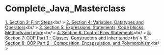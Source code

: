 # Complete_Java_Masterclass

[1. Section 3: First Steps](https://github.com/rajatsachdeva/Complete_Java_Masterclass/tree/master/3-First_Steps)<br/ >
[2. Section 4: Variables, Datatypes and Operators](https://github.com/rajatsachdeva/Complete_Java_Masterclass/tree/master/4-Variables_Datatypes_and_Operators)<br/ >
[3. Section 5: Expressions, Statements, Code blocks, Methods and more](https://github.com/rajatsachdeva/Complete_Java_Masterclass/tree/master/5-Expressions%2C%20Statements%2C%20Code%20blocks%2C%20Methods%20and%20more)<br/ >
[4. Section 6: Control Flow Statements](https://github.com/rajatsachdeva/Complete_Java_Masterclass/tree/master/6-Control_Flow_Statements)<br/ >
[5. Section 7: OOP Part 1 - Classes, Constructors and Inheritance](https://github.com/rajatsachdeva/Complete_Java_Masterclass/tree/master/7-OOP%20Part%201%20-%20Classes%2C%20Constructors%20and%20Inheritance)<br/ >
[6. Section 8: OOP Part 2 - Composition, Encapsulation, and Polymorphism](https://github.com/rajatsachdeva/Complete_Java_Masterclass/tree/master/8-OOP%20Part%202%20-%20Composition%2C%20Encapsulation%2C%20and%20Polymorphism)<br/ >
